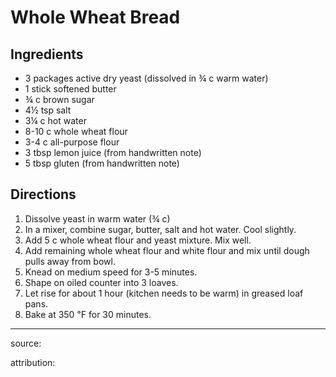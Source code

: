 # Whole Wheat Bread

## Ingredients

- 3 packages active dry yeast (dissolved in ¾ c warm water)
- 1 stick softened butter
- ¾ c brown sugar
- 4½ tsp salt
- 3¼ c hot water
- 8-10 c whole wheat flour
- 3-4 c all-purpose flour
- 3 tbsp lemon juice (from handwritten note)
- 5 tbsp gluten (from handwritten note)

## Directions

1. Dissolve yeast in warm water (¾ c)
2. In a mixer, combine sugar, butter, salt and hot water. Cool slightly.
3. Add 5 c whole wheat flour and yeast mixture. Mix well.
4. Add remaining whole wheat flour and white flour and mix until dough pulls away from bowl.
5. Knead on medium speed for 3-5 minutes.
6. Shape on oiled counter into 3 loaves.
7. Let rise for about 1 hour (kitchen needs to be warm) in greased loaf pans.
8. Bake at 350 ℉ for 30 minutes.

---

source: 

attribution: 
